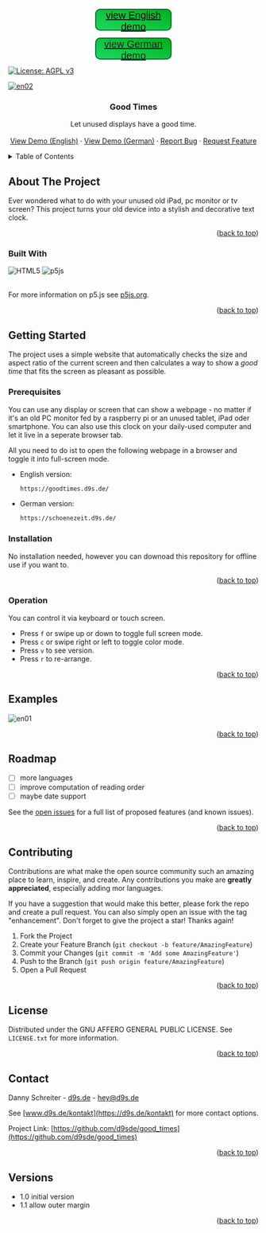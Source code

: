 <!-- Improved compatibility of back to top link: See: https://github.com/othneildrew/Best-README-Template/pull/73 -->
<a id="readme-top"></a>
<!--
*** Thanks for checking out the Best-README-Template. If you have a suggestion
*** that would make this better, please fork the repo and create a pull request
*** or simply open an issue with the tag "enhancement".
*** Don't forget to give the project a star!
*** Thanks again! Now go create something AMAZING! :D
-->



<!-- PROJECT SHIELDS -->
<!--
*** I'm using markdown "reference style" links for readability.
*** Reference links are enclosed in brackets [ ] instead of parentheses ( ).
*** See the bottom of this document for the declaration of the reference variables
*** for contributors-url, forks-url, etc. This is an optional, concise syntax you may use.
*** https://www.markdownguide.org/basic-syntax/#reference-style-links
-->
<div align="center">
<a href="https://goodtimes.d9s.de/" target="_blank"><div style="width: 150px; height: 40px; font-size: 20px; color: #000000; background: linear-gradient(to top right, #1dd862, #01af1b); border: 2px solid #006c29; border-radius: 10px; font-family: arial; transition: all 0.25s ease;">view English demo</div></a>

<a href="https://schoenezeit.d9s.de/" target="_blank"><div style="width: 150px; height: 40px; font-size: 20px; color: #000000; background: linear-gradient(to top right, #1dd862, #01af1b); border: 2px solid #006c29; border-radius: 10px; font-family: arial; transition: all 0.25s ease;">view German demo</div></a>
</div>

[![License: AGPL v3](https://img.shields.io/badge/License-AGPL_v3-blue.svg)](https://www.gnu.org/licenses/agpl-3.0)



<!-- PROJECT LOGO -->
[![en02](https://github.com/user-attachments/assets/c1b66283-1441-489a-b6e0-5d4269c7221f)](https://goodtimes.d9s.de/)


<div align="center">
<h3 align="center">Good Times</h3>

  <p align="center">
    Let unused displays have a good time.
    <br />
    <br />
    <a href="https://goodtimes.d9s.de/" target="_blank">View Demo (English)</a>
    ·
    <a href="https://schoenezeit.d9s.de/" target="_blank">View Demo (German)</a>
    ·    
    <a href="https://github.com/d9sde/good_times/issues/new?labels=bug&template=bug-report---.md">Report Bug</a>
    ·
    <a href="https://github.com/d9sde/good_times/issues/new?labels=enhancement&template=feature-request---.md">Request Feature</a>
  </p>
</div>



<!-- TABLE OF CONTENTS -->
<details>
  <summary>Table of Contents</summary>
  <ol>
    <li>
      <a href="#about-the-project">About The Project</a>
      <ul>
        <li><a href="#built-with">Built With</a></li>
      </ul>
    </li>
    <li>
      <a href="#getting-started">Getting Started</a>
      <ul>
        <li><a href="#prerequisites">Prerequisites</a></li>
        <li><a href="#installation">Installation</a></li>
        <li><a href="#operation">Operation</a></li>
      </ul>
    </li>
    <li><a href="#examples">Examples</a></li>
    <li><a href="#roadmap">Roadmap</a></li>
    <li><a href="#contributing">Contributing</a></li>
    <li><a href="#license">License</a></li>
    <li><a href="#contact">Contact</a></li>
    <li><a href="#versions">Versions</a></li>
  </ol>
</details>



<!-- ABOUT THE PROJECT -->
## About The Project

Ever wondered what to do with your unused old iPad, pc monitor or tv screen? This project turns your old device into a stylish and decorative text clock.

<p align="right">(<a href="#readme-top">back to top</a>)</p>



### Built With

![HTML5](https://img.shields.io/badge/html5-%23E34F26.svg?style=for-the-badge&logo=html5&logoColor=white)
![p5js](https://img.shields.io/badge/p5.js-ED225D?style=for-the-badge&logo=p5.js&logoColor=FFFFFF)

<br />
For more information on p5.js see <a href="https://p5js.org/">p5js.org</a>.<br>

<p align="right">(<a href="#readme-top">back to top</a>)</p>



<!-- GETTING STARTED -->
## Getting Started

The project uses a simple website that automatically checks the size and aspect ratio of the current screen and then calculates a way to show a *good time* that fits the screen as pleasant as possible.

### Prerequisites

You can use any display or screen that can show a webpage - no matter if it's an old PC monitor fed by a raspberry pi or an unused tablet, iPad oder smartphone. You can also use this clock on your daily-used computer and let it live in a seperate browser tab.

All you need to do ist to open the following webpage in a browser and toggle it into full-screen mode.

* English version:
  ```sh
  https://goodtimes.d9s.de/
  ```

* German version:
  ```sh
  https://schoenezeit.d9s.de/
  ```

### Installation

No installation needed, however you can downoad this repository for offline use if you want to.

<p align="right">(<a href="#readme-top">back to top</a>)</p>


### Operation

You can control it via keyboard or touch screen.

* Press `f` or swipe up or down to toggle full screen mode.
* Press `c` or swipe right or left to toggle color mode.
* Press `v` to see version.
* Press `r` to re-arrange.

<p align="right">(<a href="#readme-top">back to top</a>)</p>


<!-- USAGE EXAMPLES -->
## Examples

![en01](https://github.com/user-attachments/assets/700e0d6c-f9c4-423e-a8c3-1f1a0c81e2c2)


<p align="right">(<a href="#readme-top">back to top</a>)</p>



<!-- ROADMAP -->
## Roadmap

- [ ] more languages
- [ ] improve computation of reading order
- [ ] maybe date support

See the [open issues](https://github.com/d9sde/good_times/issues) for a full list of proposed features (and known issues).

<p align="right">(<a href="#readme-top">back to top</a>)</p>



<!-- CONTRIBUTING -->
## Contributing

Contributions are what make the open source community such an amazing place to learn, inspire, and create. Any contributions you make are **greatly appreciated**, especially adding mor languages.

If you have a suggestion that would make this better, please fork the repo and create a pull request. You can also simply open an issue with the tag "enhancement".
Don't forget to give the project a star! Thanks again!

1. Fork the Project
2. Create your Feature Branch (`git checkout -b feature/AmazingFeature`)
3. Commit your Changes (`git commit -m 'Add some AmazingFeature'`)
4. Push to the Branch (`git push origin feature/AmazingFeature`)
5. Open a Pull Request

<p align="right">(<a href="#readme-top">back to top</a>)</p>



<!-- LICENSE -->
## License

Distributed under the GNU AFFERO GENERAL PUBLIC LICENSE. See `LICENSE.txt` for more information.

<p align="right">(<a href="#readme-top">back to top</a>)</p>



<!-- CONTACT -->
## Contact

Danny Schreiter - [d9s.de](https://d9s.de) - hey@d9s.de

See [www.d9s.de/kontakt](https://d9s.de/kontakt) for more contact options.

Project Link: [https://github.com/d9sde/good_times](https://github.com/d9sde/good_times)

<p align="right">(<a href="#readme-top">back to top</a>)</p>


<!-- VERSIONS -->
## Versions

* 1.0 initial version
* 1.1 allow outer margin

<p align="right">(<a href="#readme-top">back to top</a>)</p>

